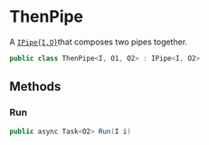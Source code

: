 # ThenPipe
A [`IPipe{I,O}`](./IPipe{I,O}.md)that composes two pipes together.

```cs
public class ThenPipe<I, O1, O2> : IPipe<I, O2>
```

## Methods
### Run
```cs
public async Task<O2> Run(I i)
```

